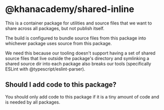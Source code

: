# @khanacademy/shared-inline

This is a container package for utilities and source files that we want to
share across all packages, but not publish itself.

The build is configured to bundle source files from this package into whichever
package uses source from this package.

We need this because our tooling doesn't support having a set of shared source
files that live outside the package's directory and symlinking a shared source
dir into each package also breaks our tools (specifically ESLint with
@typescript/eslint-parser).

## Should I add code to this package?

You should only add code to this package if it is a tiny amount of code and is
needed by all packages.
